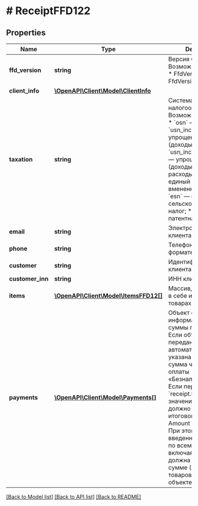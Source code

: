# # ReceiptFFD122

## Properties

Name | Type | Description | Notes
------------ | ------------- | ------------- | -------------
**ffd_version** | **string** | Версия ФФД. Возможные значения: * FfdVersion: &#x60;1.2&#x60;, * FfdVersion: &#x60;1.05&#x60;. | [optional]
**client_info** | [**\OpenAPI\Client\Model\ClientInfo**](ClientInfo.md) |  | [optional]
**taxation** | **string** | Система налогообложения. Возможные значения: * &#x60;osn&#x60; — общая СН; * &#x60;usn_income&#x60; — упрощенная СН (доходы); * &#x60;usn_income_outcome&#x60; — упрощенная СН (доходы минус расходы); * &#x60;envd&#x60; — единый налог на вмененный доход; * &#x60;esn&#x60; — единый сельскохозяйственный налог; * &#x60;patent&#x60; — патентная СН. | [optional]
**email** | **string** | Электронная почта клиента. | [optional]
**phone** | **string** | Телефон клиента в формате &#x60;+{Ц}&#x60;. | [optional]
**customer** | **string** | Идентификатор/имя клиента. | [optional]
**customer_inn** | **string** | ИНН клиента. | [optional]
**items** | [**\OpenAPI\Client\Model\ItemsFFD12[]**](ItemsFFD12.md) | Массив, содержащий в себе информацию о товарах. | [optional]
**payments** | [**\OpenAPI\Client\Model\Payments[]**](Payments.md) | Объект c информацией о видах суммы платежа. * Если объект не передан, будет автоматически указана итоговая сумма чека с видом оплаты  «Безналичный». * Если передан объект &#x60;receipt.Payments&#x60;, значение в &#x60;Electronic&#x60; должно быть равно итоговому значению Amount в методе **Init**. При этом сумма введенных значений по всем видам оплат, включая &#x60;Electronic&#x60;, должна быть равна сумме (&#x60;Amount&#x60;) всех товаров, переданных в объекте &#x60;receipt.Items&#x60;. | [optional]

[[Back to Model list]](../../README.md#models) [[Back to API list]](../../README.md#endpoints) [[Back to README]](../../README.md)
